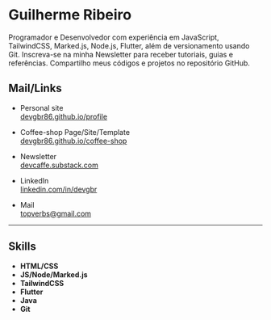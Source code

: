 # Guilherme Ribeiro 


Programador e Desenvolvedor com experiência em
JavaScript, TailwindCSS, Marked.js,
Node.js, Flutter,
além de versionamento usando Git.
Inscreva-se na minha Newsletter
para receber tutoriais, guias e referências.
Compartilho meus códigos e projetos no repositório GitHub.



## Mail/Links


- Personal site       
[devgbr86.github.io/profile](https://devgbr86.github.io/profile/)           
- Coffee-shop Page/Site/Template       
[devgbr86.github.io/coffee-shop](https://devgbr86.github.io/coffee-shop/) 
- Newsletter       
[devcaffe.substack.com](https://devcaffe.substack.com) 





- LinkedIn       
[linkedin.com/in/devgbr](https://www.linkedin.com/in/devgbr/)   
- Mail     
topverbs@gmail.com


---


## Skills

- **HTML/CSS**
- **JS/Node/Marked.js**
- **TailwindCSS**
- **Flutter**
- **Java**
- **Git**


<br/>
